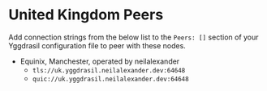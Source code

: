 # United Kingdom Peers

Add connection strings from the below list to the `Peers: []` section of your
Yggdrasil configuration file to peer with these nodes.

* Equinix, Manchester, operated by neilalexander
  * `tls://uk.yggdrasil.neilalexander.dev:64648`
  * `quic://uk.yggdrasil.neilalexander.dev:64648`

